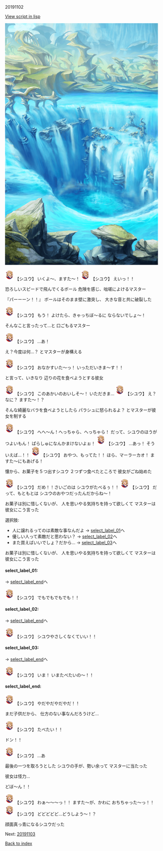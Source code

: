 20191102

[View script in lisp](../scripts/20191102.txt)

![valley.png](../images/backgrounds/valley.png)

<img src="../images/units/201911.png" alt="201911.png" height="34"/>
【シユウ】
いくよ～、ますた～！

<img src="../images/units/201911.png" alt="201911.png" height="34"/>
【シユウ】
えいっ！！

恐ろしいスピードで飛んでくるボール
危険を感じ、咄嗟によけるマスター

『パーーーン！！』
ボールはそのまま壁に激突し、
大きな音と共に破裂した

<img src="../images/units/201911.png" alt="201911.png" height="34"/>
【シユウ】
もう！
よけたら、きゃっちぼ～るに
ならないでしょ～！

そんなこと言ったって…と
口ごもるマスター

<img src="../images/units/201911.png" alt="201911.png" height="34"/>
【シユウ】
…あ！

え？今度は何…？
とマスターが身構える

<img src="../images/units/201911.png" alt="201911.png" height="34"/>
【シユウ】
おなかすいた～っ！
いっただいきま～す！！

と言って、いきなり
辺りの花を食べようとする彼女

<img src="../images/units/201911.png" alt="201911.png" height="34"/>
【シユウ】
このあかいのおいしそ～！
いただきま…

<img src="../images/units/201911.png" alt="201911.png" height="34"/>
【シユウ】
え？なに？
ますた～！？

そんな綺麗なバラを食べようとしたら
パラシュに怒られるよ？
とマスターが彼女を制する

<img src="../images/units/201911.png" alt="201911.png" height="34"/>
【シユウ】
へへ～ん！へっちゃら、へっちゃら！
だって、シユウのほうがつよいもん！
ぱらしゅになんかまけないよぉ！

<img src="../images/units/201911.png" alt="201911.png" height="34"/>
【シユウ】
…あっ！
そういえば…！！

<img src="../images/units/201911.png" alt="201911.png" height="34"/>
【シユウ】
おやつ、もってた！！
ほら、マーラーカオ！
ますた～にもあげる！

懐から、お菓子を５つ出すシユウ
２つずつ食べたところで
彼女がごね始めた

<img src="../images/units/201911.png" alt="201911.png" height="34"/>
【シユウ】
だめ！！さいごのは
シユウがたべるぅ！！

<img src="../images/units/201911.png" alt="201911.png" height="34"/>
【シユウ】
だって、もともとは
シユウのおやつだったんだからね～！

お菓子は別に惜しくないが、
人を思いやる気持ちを持って欲しくて
マスターは彼女にこう言った

選択肢:
- 人に譲れるってのは素敵な事なんだよ → [select_label_01](#select_label_01)へ
- 優しい人って素敵だと思わない？ → [select_label_02](#select_label_02)へ
- また買えばいいでしょ？だから… → [select_label_03](#select_label_03)へ

お菓子は別に惜しくないが、
人を思いやる気持ちを持って欲しくて
マスターは彼女にこう言った

#### select_label_01:
 → [select_label_end](#select_label_end)へ

<img src="../images/units/201911.png" alt="201911.png" height="34"/>
【シユウ】
でもでもでもでも！！

#### select_label_02:
 → [select_label_end](#select_label_end)へ

<img src="../images/units/201911.png" alt="201911.png" height="34"/>
【シユウ】
シユウやさしくなくていい！！

#### select_label_03:
 → [select_label_end](#select_label_end)へ

<img src="../images/units/201911.png" alt="201911.png" height="34"/>
【シユウ】
いま！
いまたべたいの～！！

#### select_label_end:

<img src="../images/units/201911.png" alt="201911.png" height="34"/>
【シユウ】
やだやだやだやだ！！

まだ子供だから、
仕方のない事なんだろうけど…

<img src="../images/units/201911.png" alt="201911.png" height="34"/>
【シユウ】
たべたい！！

ドン！！

<img src="../images/units/201911.png" alt="201911.png" height="34"/>
【シユウ】
…あ

最後の一つを取ろうとした
シユウの手が、勢い余って
マスターに当たった

彼女は怪力…

どぼ～ん！！

<img src="../images/units/201911.png" alt="201911.png" height="34"/>
【シユウ】
わぁ～～～っ！！
ますた～が、かわに
おちちゃった～っ！！

<img src="../images/units/201911.png" alt="201911.png" height="34"/>
【シユウ】
どどどどど…どうしよう～！？

顔面真っ青になるシユウだった

Next: [20191103](20191103.md)

[Back to index](index.md)
